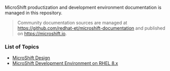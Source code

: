 MicroShift productization and development environment documentation is managed in this repository.

> Community documentation sources are managed at <https://github.com/redhat-et/microshift-documentation> and published on <https://microshift.io>.

### List of Topics
- [MicroShift Design](design.md)
- [MicroShift Development Environment on RHEL 8.x](devenv_rhel8.md)
